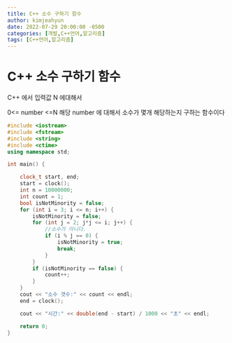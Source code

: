 ```yaml
---
title: C++ 소수 구하기 함수 
author: kimjeahyun
date: 2022-07-29 20:00:00 -0500
categories: [개발,C++언어,알고리즘]
tags: [C++언어,알고리즘]
---
```



# C++ 소수 구하기 함수 

C++ 에서 입력값 N 에대해서 

0<=  number  <=N   해당 number 에 대해서 소수가 몇개 해당하는지 구하는 함수이다

```cpp
#include <iostream>
#include <fstream>
#include <string>
#include <ctime>
using namespace std;

int main() {

	clock_t start, end;
	start = clock();
	int n = 10000000;
	int count = 1;
	bool isNotMinority = false;
	for (int i = 3; i <= n; i++) {
		isNotMinority = false;
		for (int j = 2; j*j <= i; j++) {
			//소수가 아니다.
			if (i % j == 0) {
				isNotMinority = true;
				break;
			}
		}
		if (isNotMinority == false) {
			count++;
		}
	}
	cout << "소수 갯수:" << count << endl;
	end = clock();

	cout << "시간:" << double(end - start) / 1000 << "초" << endl;

	return 0;
}
```
